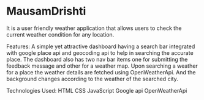 # MausamDrishti
It is a user friendly weather application that allows users to check the current weather condition for any location.

Features: A simple yet attractive dashboard having a search bar integrated with google place api and geocoding api to help in searching the accurate place. The dashboard also has two nav bar items one for submitting the feedback message and other for a weather map.
Upon searching a weather for a place the weather details are fetched using OpenWeatherApi.
And the background changes according to the weather of the searched city.

Technologies Used: 
HTML
CSS
JavaScript
Google api
OpenWeatherApi
